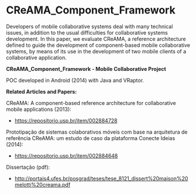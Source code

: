 # CReAMA_Component_Framework


Developers of mobile collaborative  systems  deal  with  many technical  issues, in  addition  to  the  usual  difficulties  for collaborative  systems  development. In  this  paper,  we  evaluate CReAMA, a  reference  architecture  defined  to  guide  the development of component-based mobile collaborative systems, by means of its use in the development of two mobile clients of a collaborative application. 

**CReAMA_Component_Framework - Mobile Collaborative Project**

POC developed in Android (2014) with Java and VRaptor.

**Related Articles and Papers:**

CReAMA: A component-based reference architecture for collaborative mobile applications (2013):
- https://repositorio.usp.br/item/002884728

Prototipação de sistemas colaborativos móveis com base na arquitetura de referência CReAMA: um estudo de caso da plataforma Conecte Ideias (2014):
- https://repositorio.usp.br/item/002884648

Dissertação (pdf):
- http://portais4.ufes.br/posgrad/teses/tese_8121_dissert%20maison%20melotti%20creama.pdf
